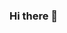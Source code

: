 ### Hi there 👋

<!--
**mayurmahurkar/mayurmahurkar** is a ✨ _special_ ✨ repository because its `README.md` (this file) appears on your GitHub profile.

Here are some ideas to get you started:

- 🔭 I’m currently working at Nsemble.ai ...
- 🌱 I’m currently learning Computer Vision
- 💬 Ask me about Statistics, Machine Learning
- 📫 How to reach me: mayur.colab@gmail.com
- 😄 Pronouns: He | Him
- ⚡ Fun fact: I started my career as a lecturer in Statistics. I love football (soccer) and like to explore on topics such as World War 2, Battles, Weapons and Interstellar stuff.
-->

